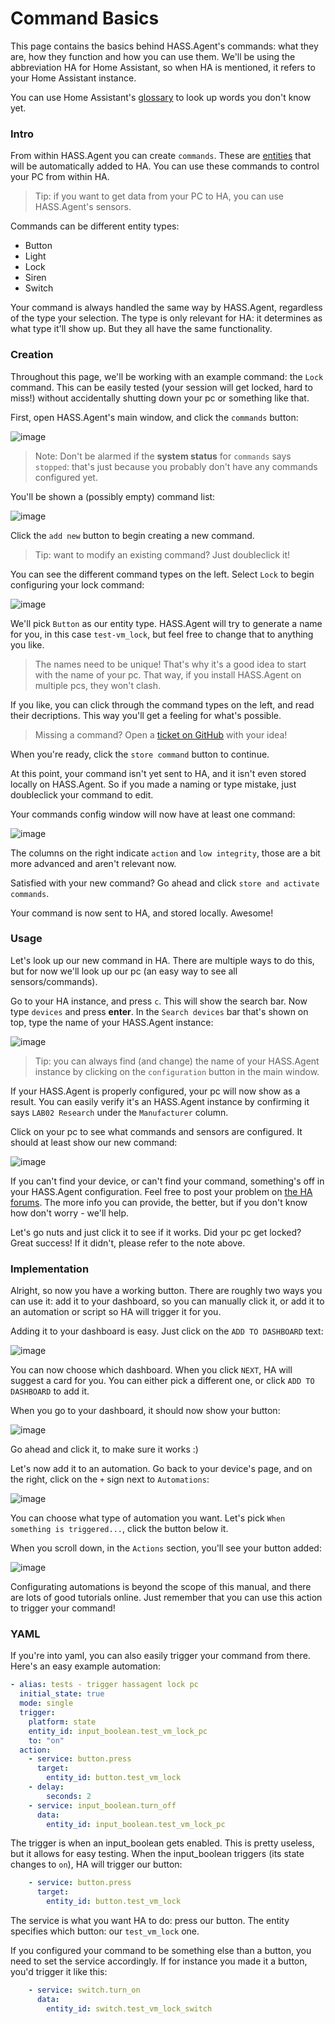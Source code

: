 # Command Basics

This page contains the basics behind HASS.Agent's commands: what they are, how they function and how you can use them. We'll be using the abbreviation HA for Home Assistant, so when HA is mentioned, it refers to your Home Assistant instance.

You can use Home Assistant's [glossary](https://www.home-assistant.io/docs/glossary/) to look up words you don't know yet.

### Intro

From within HASS.Agent you can create `commands`. These are [entities](https://www.home-assistant.io/docs/glossary/#entity) that will be automatically added to HA. You can use these commands to control your PC from within HA.

> Tip: if you want to get data from your PC to HA, you can use HASS.Agent's sensors.

Commands can be different entity types:

* Button
* Light
* Lock
* Siren
* Switch

Your command is always handled the same way by HASS.Agent, regardless of the type your selection. The type is only relevant for HA: it determines as what type it'll show up. But they all have the same functionality.

### Creation

Throughout this page, we'll be working with an example command: the `Lock` command. This can be easily tested (your session will get locked, hard to miss!) without accidentally shutting down your pc or something like that.

First, open HASS.Agent's main window, and click the `commands` button:

![image](https://user-images.githubusercontent.com/81011038/167809618-5c160b82-67f6-433a-82a3-4374b7c78292.png)

> Note: Don't be alarmed if the **system status** for `commands` says `stopped`: that's just because you probably don't have any commands configured yet.

You'll be shown a (possibly empty) command list:

![image](https://user-images.githubusercontent.com/81011038/167810115-b485f632-8327-4cf7-be2d-340581b741ed.png)

Click the `add new` button to begin creating a new command.

> Tip: want to modify an existing command? Just doubleclick it!

You can see the different command types on the left. Select `Lock` to begin configuring your lock command:

![image](https://user-images.githubusercontent.com/81011038/167811252-2eacc702-763d-43a9-8dca-2fcd37cc30fd.png)

We'll pick `Button` as our entity type. HASS.Agent will try to generate a name for you, in this case `test-vm_lock`, but feel free to change that to anything you like. 

> The names need to be unique! That's why it's a good idea to start with the name of your pc. That way, if you install HASS.Agent on multiple pcs, they won't clash.

If you like, you can click through the command types on the left, and read their decriptions. This way you'll get a feeling for what's possible. 

> Missing a command? Open a [ticket on GitHub](https://github.com/LAB02-Research/HASS.Agent/issues) with your idea!

When you're ready, click the `store command` button to continue. 

At this point, your command isn't yet sent to HA, and it isn't even stored locally on HASS.Agent. So if you made a naming or type mistake, just doubleclick your command to edit.

Your commands config window will now have at least one command:

![image](https://user-images.githubusercontent.com/81011038/167812415-711a2ee2-65ed-4635-98f7-ecae1e19c621.png)

The columns on the right indicate `action` and `low integrity`, those are a bit more advanced and aren't relevant now.

Satisfied with your new command? Go ahead and click `store and activate commands`. 

Your command is now sent to HA, and stored locally. Awesome!

### Usage

Let's look up our new command in HA. There are multiple ways to do this, but for now we'll look up our pc (an easy way to see all sensors/commands).

Go to your HA instance, and press `c`. This will show the search bar. Now type `devices` and press **enter**. In the `Search devices` bar that's shown on top, type the name of your HASS.Agent instance:

![image](https://user-images.githubusercontent.com/81011038/167813646-22cd747f-9094-42d4-b48b-2b17766d582f.png)

> Tip: you can always find (and change) the name of your HASS.Agent instance by clicking on the `configuration` button in the main window.

If your HASS.Agent is properly configured, your pc will now show as a result. You can easily verify it's an HASS.Agent instance by confirming it says `LAB02 Research` under the `Manufacturer` column.

Click on your pc to see what commands and sensors are configured. It should at least show our new command:

![image](https://user-images.githubusercontent.com/81011038/167814285-24eaf895-c182-4c85-99db-1baf07943efc.png)

If you can't find your device, or can't find your command, something's off in your HASS.Agent configuration. Feel free to post your problem on [the HA forums](https://community.home-assistant.io/t/hass-agent-windows-client-to-receive-notifications-use-commands-sensors-quick-actions-and-more/369094). The more info you can provide, the better, but if you don't know how don't worry - we'll help.

Let's go nuts and just click it to see if it works. Did your pc get locked? Great success! If it didn't, please refer to the note above.

### Implementation

Alright, so now you have a working button. There are roughly two ways you can use it: add it to your dashboard, so you can manually click it, or add it to an automation or script so HA will trigger it for you.

Adding it to your dashboard is easy. Just click on the `ADD TO DASHBOARD` text:

![image](https://user-images.githubusercontent.com/81011038/167818902-c44b28f9-3cdb-4c8e-8cfe-a4fabe389249.png)

You can now choose which dashboard. When you click `NEXT`, HA will suggest a card for you. You can either pick a different one, or click `ADD TO DASHBOARD` to add it.

When you go to your dashboard, it should now show your button:

![image](https://user-images.githubusercontent.com/81011038/167819093-7e2b6b50-f513-4417-a279-2235ea4709ef.png)

Go ahead and click it, to make sure it works :)

Let's now add it to an automation. Go back to your device's page, and on the right, click on the `+` sign next to `Automations`:

![image](https://user-images.githubusercontent.com/81011038/167819333-5949f043-511c-4911-a8e7-070989ed0704.png)

You can choose what type of automation you want. Let's pick `When something is triggered...`, click the button below it.

When you scroll down, in the `Actions` section, you'll see your button added:

![image](https://user-images.githubusercontent.com/81011038/167819977-08007f86-40b2-46e8-b909-cb804b04808c.png)

Configurating automations is beyond the scope of this manual, and there are lots of good tutorials online. Just remember that you can use this action to trigger your command!

### YAML

If you're into yaml, you can also easily trigger your command from there. Here's an easy example automation:

```yaml
- alias: tests - trigger hassagent lock pc
  initial_state: true
  mode: single
  trigger:
    platform: state
    entity_id: input_boolean.test_vm_lock_pc
    to: "on"
  action:
    - service: button.press
      target:
        entity_id: button.test_vm_lock
    - delay:
        seconds: 2
    - service: input_boolean.turn_off
      data:
        entity_id: input_boolean.test_vm_lock_pc
```

The trigger is when an input_boolean gets enabled. This is pretty useless, but it allows for easy testing. When the input_boolean triggers (its state changes to `on`), HA will trigger our button:

```yaml
    - service: button.press
      target:
        entity_id: button.test_vm_lock
```

The service is what you want HA to do: press our button. The entity specifies which button: our `test_vm_lock` one.

If you configured your command to be something else than a button, you need to set the service accordingly. If for instance you made it a button, you'd trigger it like this:

```yaml
    - service: switch.turn_on
      data:
        entity_id: switch.test_vm_lock_switch
```
